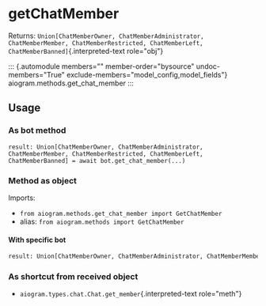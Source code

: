 # getChatMember

Returns:
`Union[ChatMemberOwner, ChatMemberAdministrator, ChatMemberMember, ChatMemberRestricted, ChatMemberLeft, ChatMemberBanned]`{.interpreted-text
role="obj"}

::: {.automodule members="" member-order="bysource" undoc-members="True" exclude-members="model_config,model_fields"}
aiogram.methods.get_chat_member
:::

## Usage

### As bot method

``` 
result: Union[ChatMemberOwner, ChatMemberAdministrator, ChatMemberMember, ChatMemberRestricted, ChatMemberLeft, ChatMemberBanned] = await bot.get_chat_member(...)
```

### Method as object

Imports:

-   `from aiogram.methods.get_chat_member import GetChatMember`
-   alias: `from aiogram.methods import GetChatMember`

#### With specific bot

``` python
result: Union[ChatMemberOwner, ChatMemberAdministrator, ChatMemberMember, ChatMemberRestricted, ChatMemberLeft, ChatMemberBanned] = await bot(GetChatMember(...))
```

### As shortcut from received object

-   `aiogram.types.chat.Chat.get_member`{.interpreted-text role="meth"}
